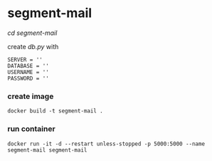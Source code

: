 # segment-mail
*cd segment-mail*

create *db.py* with

```
SERVER = ''
DATABASE = ''
USERNAME = ''
PASSWORD = ''
```

### create image

```
docker build -t segment-mail .
```

### run container

```
docker run -it -d --restart unless-stopped -p 5000:5000 --name segment-mail segment-mail
```

